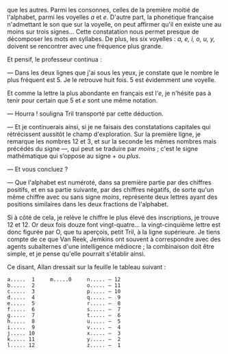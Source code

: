 que les autres. Parmi les consonnes, celles de la première moitié de l'alphabet, parmi les voyelles _a_ et _e_. D'autre part, la phonétique française n'admettant le son que sur la voyelle, on peut affirmer qu'il en existe une au moins sur trois signes... Cette constatation nous permet presque de décomposer les mots en syllabes. De plus, les six voyelles : _a, e, i, o, u, y,_ doivent se rencontrer avec une fréquence plus grande.

Et pensif, le professeur continua :

— Dans les deux lignes que j'ai sous les yeux, je constate que le nombre
le plus fréquent est 5. Je le retrouve huit fois. 5 est évidemment une voyelle.

Et comme la lettre la plus abondante en français est l‘_e_, je n'hésite pas à tenir pour certain que 5 et _e_ sont une même notation.

— Hourra ! souligna Tril transporté par cette déduction.

— Et je continuerais ainsi, si je ne faisais des constatations capitales qui
rétrécissent aussitôt le champ d'exploration. Sur la première ligne, je
remarque les nombres 12 et 3, et sur la seconde les mêmes nombres mais 
précédés du signe —, qui peut se traduire par _moins_ ; c'est le signe mathématique qui s’oppose au signe + ou _plus_.

— Et vous concluez ?

— Que l'alphabet est numéroté, dans sa première partie par des chiffres
positifs, et en sa partie suivante, par des chiffres négatifs, de sorte qu'un
même chiffre avec ou sans signe _moins_, représente deux lettres ayant des
positions similaires dans les deux fractions de l'alphabet.

Si à côté de cela, je relève le chiffre le plus élevé des inscriptions, je
trouve 12 et 12. Or deux fois douze font vingt-quatre... la vingt-cinquième
lettre est donc figurée par O, que tu aperçois, petit Tril, à la ligne
supérieure. Je tiens compte de ce que Van Reek, Jemkins ont souvent à
correspondre avec des agents subalternes d'une intelligence médiocre ; la combinaison doit être simple, et je pense qu'elle pourrait s'établir ainsi.

Ce disant, Allan dressait sur la feuille le tableau suivant :

    a.....  1     m.....0     n..... — 12
    b.....  2                 o..... — 11
    c.....  3                 p..... — 10
    d.....  4                 q..... —  9
    e.....  5                 r..... —  8
    f.....  6                 s..... —  7
    g.....  7                 t..... —  6
    h.....  8                 u..... —  5
    i.....  9                 v..... —  4
    j..... 10                 x..... —  3
    k..... 11                 y..... —  2
    l..... 12                 z..... —  1
